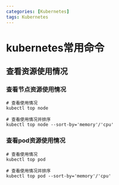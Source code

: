 ```yaml
---
categories: [Kubernetes]
tags: Kubernetes
---
```



# kubernetes常用命令

## 查看资源使用情况
### 查看节点资源使用情况
```shell
# 查看使用情况
kubectl top node

# 查看使用情况并排序
kubectl top node --sort-by='memory'/'cpu'
```
### 查看pod资源使用情况
```shell
# 查看使用情况
kubectl top pod

# 查看使用情况并排序
kubectl top pod --sort-by='memory'/'cpu'
```



 

 
